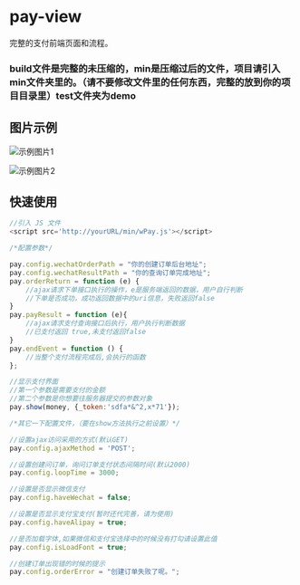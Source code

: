 # pay-view
完整的支付前端页面和流程。

### build文件是完整的未压缩的，min是压缩过后的文件，项目请引入min文件夹里的。（请不要修改文件里的任何东西，完整的放到你的项目目录里）test文件夹为demo


## 图片示例

![示例图片1](https://www.codingfish.xyz/wp-content/uploads/2017/10/示例1.jpg)

![示例图片2](https://www.codingfish.xyz/wp-content/uploads/2017/10/wPay%E7%A4%BA%E4%BE%8B2.jpg)




## 快速使用

```javascript
//引入 JS 文件
<script src='http://yourURL/min/wPay.js'></script>

/*配置参数*/

pay.config.wechatOrderPath = "你的创建订单后台地址";
pay.config.wechatResultPath = "你的查询订单完成地址";
pay.orderReturn = function (e) {
    //ajax请求下单接口执行的操作，e是服务端返回的数据，用户自行判断
    //下单是否成功，成功返回数据中的uri信息，失败返回false
}
pay.payResult = function (e){
    //ajax请求支付查询接口后执行，用户执行判断数据
    //已支付返回 true,未支付返回false
}
pay.endEvent = function () {
    //当整个支付流程完成后,会执行的函数
};

//显示支付界面
//第一个参数是需要支付的金额
//第二个参数是你想要往服务器提交的参数对象
pay.show(money, {_token:'sdfa*&^2,x*71'});

/*其它一下配置文件，（要在show方法执行之前设置）*/

//设置ajax访问采用的方式(默认GET)
pay.config.ajaxMethod = 'POST';

//设置创建问订单，询问订单支付状态间隔时间(默认2000)
pay.config.loopTime = 3000;

//设置是否显示微信支付
pay.config.haveWechat = false;

//设置是否显示支付宝支付(暂时还代完善，请为使用)
pay.config.haveAlipay = true;

//是否加载字体,如果微信和支付宝选择中的时候没有打勾请设置此值
pay.config.isLoadFont = true;

//创建订单出现错的时候的提示
pay.config.orderError = "创建订单失败了呢。";


```